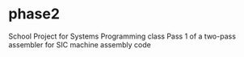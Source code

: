 # phase2
School Project for Systems Programming class
Pass 1 of a two-pass assembler for SIC machine assembly code
